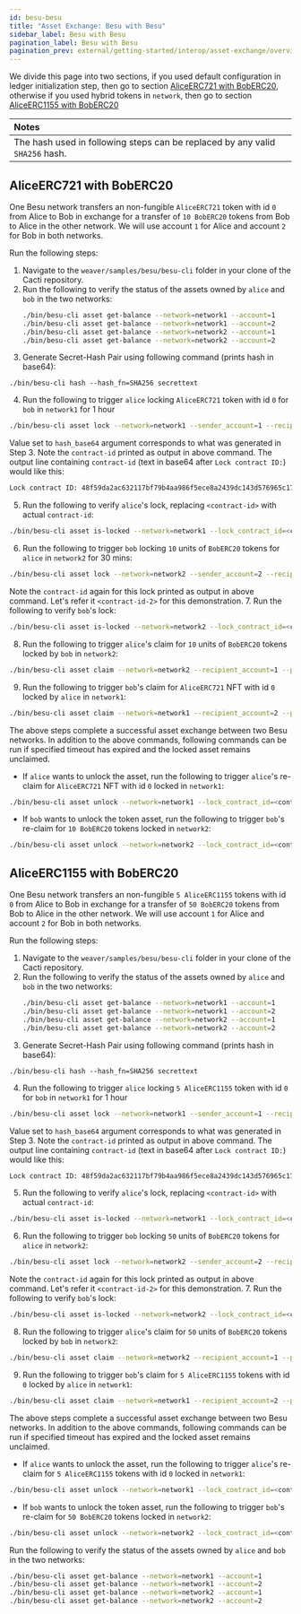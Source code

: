 ```yaml
---
id: besu-besu
title: "Asset Exchange: Besu with Besu"
sidebar_label: Besu with Besu
pagination_label: Besu with Besu
pagination_prev: external/getting-started/interop/asset-exchange/overview
---
```


We divide this page into two sections, if you used default configuration in ledger initialization step, then go to section [AliceERC721 with BobERC20](#aliceerc721-with-boberc20), otherwise if you used hybrid tokens in `network`, then go to section [AliceERC1155 with BobERC20](#aliceerc1155-with-boberc20)

| Notes |
|:------|
| The hash used in following steps can be replaced by any valid `SHA256` hash. |

## AliceERC721 with BobERC20

One Besu network transfers an non-fungible `AliceERC721` token with id `0` from Alice to Bob in exchange for a transfer of `10 BobERC20` tokens from Bob to Alice in the other network. We will use account `1` for Alice and account `2` for Bob in both networks.

Run the following steps:

1. Navigate to the `weaver/samples/besu/besu-cli` folder in your clone of the Cacti repository.
2. Run the following to verify the status of the assets owned by `alice` and `bob` in the two networks:
   ```bash
   ./bin/besu-cli asset get-balance --network=network1 --account=1
   ./bin/besu-cli asset get-balance --network=network1 --account=2
   ./bin/besu-cli asset get-balance --network=network2 --account=1
   ./bin/besu-cli asset get-balance --network=network2 --account=2
   ```
3. Generate Secret-Hash Pair using following command (prints hash in base64):
  ```
  ./bin/besu-cli hash --hash_fn=SHA256 secrettext
  ```
4. Run the following to trigger `alice` locking `AliceERC721` token with id `0` for `bob` in `network1` for 1 hour
  ```bash
  ./bin/besu-cli asset lock --network=network1 --sender_account=1 --recipient_account=2 --token_id=0 --asset_type=ERC721 --timeout=3600 --hash_base64=ivHErp1x4bJDKuRo6L5bApO/DdoyD/dG0mAZrzLZEIs=
  ```
  Value set to `hash_base64` argument corresponds to what was generated in Step 3. Note the `contract-id` printed as output in above command. The output line containing `contract-id` (text in base64 after `Lock contract ID:`) would like this:
  ```bash
  Lock contract ID: 48f59da2ac632117bf79b4aa986f5ece8a2439dc143d576965c17bc8275b0925
  ```
5. Run the following to verify `alice`'s lock, replacing `<contract-id>` with actual `contract-id`:
 ```bash
 ./bin/besu-cli asset is-locked --network=network1 --lock_contract_id=<contract-id>
 ```
6. Run the following to trigger `bob` locking `10` units of `BobERC20` tokens for `alice` in `network2` for 30 mins:
 ```bash
 ./bin/besu-cli asset lock --network=network2 --sender_account=2 --recipient_account=1 --amount=10 --timeout=1800 --hash_base64=ivHErp1x4bJDKuRo6L5bApO/DdoyD/dG0mAZrzLZEIs=
 ```
 Note the `contract-id` again for this lock printed as output in above command. Let's refer it `<contract-id-2>` for this demonstration.
7. Run the following to verify `bob`'s lock:
 ```bash
 ./bin/besu-cli asset is-locked --network=network2 --lock_contract_id=<contract-id-2>
 ```
8. Run the following to trigger `alice`'s claim for `10` units of `BobERC20` tokens locked by `bob` in `network2`:
 ```bash
 ./bin/besu-cli asset claim --network=network2 --recipient_account=1 --preimage=secrettext --lock_contract_id=<contract-id-2>
 ```
9. Run the following to trigger `bob`'s claim for `AliceERC721` NFT with id `0` locked by `alice` in `network1`:
 ```bash
 ./bin/besu-cli asset claim --network=network1 --recipient_account=2 --preimage=secrettext --token_id=0 --lock_contract_id=<contract-id>
 ```
 
The above steps complete a successful asset exchange between two Besu networks. 
In addition to the above commands, following commands can be run if specified timeout has expired and the locked asset remains unclaimed.
- If `alice` wants to unlock the asset, run the following to trigger `alice`'s re-claim for `AliceERC721` NFT with id `0` locked in `network1`:
 ```bash
 ./bin/besu-cli asset unlock --network=network1 --lock_contract_id=<contract-id> --sender_account=1 --token_id=0
 ```
- If `bob` wants to unlock the token asset, run the following to trigger `bob`'s re-claim for `10 BobERC20` tokens locked in `network2`:
 ```bash
 ./bin/besu-cli asset unlock --network=network2 --lock_contract_id=<contract-id-2> --sender_account=2
 ```
   
## AliceERC1155 with BobERC20

One Besu network transfers an non-fungible `5 AliceERC1155` tokens with id `0` from Alice to Bob in exchange for a transfer of `50 BobERC20` tokens from Bob to Alice in the other network. We will use account `1` for Alice and account `2` for Bob in both networks.

Run the following steps:

1. Navigate to the `weaver/samples/besu/besu-cli` folder in your clone of the Cacti repository.
2. Run the following to verify the status of the assets owned by `alice` and `bob` in the two networks:
   ```bash
   ./bin/besu-cli asset get-balance --network=network1 --account=1
   ./bin/besu-cli asset get-balance --network=network1 --account=2
   ./bin/besu-cli asset get-balance --network=network2 --account=1
   ./bin/besu-cli asset get-balance --network=network2 --account=2
   ```
3. Generate Secret-Hash Pair using following command (prints hash in base64):
  ```
  ./bin/besu-cli hash --hash_fn=SHA256 secrettext
  ```
4. Run the following to trigger `alice` locking `5 AliceERC1155` token with id `0` for `bob` in `network1` for 1 hour
  ```bash
  ./bin/besu-cli asset lock --network=network1 --sender_account=1 --recipient_account=2 --amount=5 --token_id=0 --asset_type=ERC1155 --timeout=3600 --hash_base64=ivHErp1x4bJDKuRo6L5bApO/DdoyD/dG0mAZrzLZEIs=
  ```
  Value set to `hash_base64` argument corresponds to what was generated in Step 3. Note the `contract-id` printed as output in above command. The output line containing `contract-id` (text in base64 after `Lock contract ID:`) would like this:
  ```bash
  Lock contract ID: 48f59da2ac632117bf79b4aa986f5ece8a2439dc143d576965c17bc8275b0925
  ```
5. Run the following to verify `alice`'s lock, replacing `<contract-id>` with actual `contract-id`:
 ```bash
 ./bin/besu-cli asset is-locked --network=network1 --lock_contract_id=<contract-id>
 ```
6. Run the following to trigger `bob` locking `50` units of `BobERC20` tokens for `alice` in `network2`:
 ```bash
 ./bin/besu-cli asset lock --network=network2 --sender_account=2 --recipient_account=1 --amount=50 --timeout=3600 --hash_base64=ivHErp1x4bJDKuRo6L5bApO/DdoyD/dG0mAZrzLZEIs=
 ```
 Note the `contract-id` again for this lock printed as output in above command. Let's refer it `<contract-id-2>` for this demonstration.
7. Run the following to verify `bob`'s lock:
 ```bash
 ./bin/besu-cli asset is-locked --network=network2 --lock_contract_id=<contract-id-2>
 ```
8. Run the following to trigger `alice`'s claim for `50` units of `BobERC20` tokens locked by `bob` in `network2`:
 ```bash
 ./bin/besu-cli asset claim --network=network2 --recipient_account=1 --preimage=secrettext --lock_contract_id=<contract-id-2>
 ```
9. Run the following to trigger `bob`'s claim for `5 AliceERC1155` tokens with id `0` locked by `alice` in `network1`:
 ```bash
 ./bin/besu-cli asset claim --network=network1 --recipient_account=2 --preimage=secrettext --token_id=0 --lock_contract_id=<contract-id>
 ```
 
The above steps complete a successful asset exchange between two Besu networks. 
In addition to the above commands, following commands can be run if specified timeout has expired and the locked asset remains unclaimed.
- If `alice` wants to unlock the asset, run the following to trigger `alice`'s re-claim for `5 AliceERC1155` tokens with id `0` locked in `network1`:
 ```bash
 ./bin/besu-cli asset unlock --network=network1 --lock_contract_id=<contract-id> --sender_account=1 --token_id=0
 ```
- If `bob` wants to unlock the token asset, run the following to trigger `bob`'s re-claim for `50 BobERC20` tokens locked in `network2`:
 ```bash
 ./bin/besu-cli asset unlock --network=network2 --lock_contract_id=<contract-id-2> --sender_account=2
 ```

Run the following to verify the status of the assets owned by `alice` and `bob` in the two networks:
  ```bash
  ./bin/besu-cli asset get-balance --network=network1 --account=1
  ./bin/besu-cli asset get-balance --network=network1 --account=2
  ./bin/besu-cli asset get-balance --network=network2 --account=1
  ./bin/besu-cli asset get-balance --network=network2 --account=2
  ```

